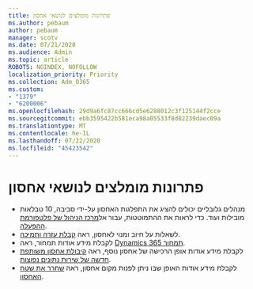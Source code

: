 ```yaml
---
title: פתרונות מומלצים לנושאי אחסון
ms.author: pebaum
author: pebaum
manager: scotv
ms.date: 07/21/2020
ms.audience: Admin
ms.topic: article
ROBOTS: NOINDEX, NOFOLLOW
localization_priority: Priority
ms.collection: Adm_O365
ms.custom:
- "1379"
- "6200006"
ms.openlocfilehash: 29d9a6fc87cc666cd5e6288012c3f125144f2cce
ms.sourcegitcommit: ebb3595422b581eca98a05533f8d82239daec09a
ms.translationtype: MT
ms.contentlocale: he-IL
ms.lasthandoff: 07/22/2020
ms.locfileid: "45423542"
---
```

# <a name="recommended-solutions-for-storage-issues"></a>פתרונות מומלצים לנושאי אחסון

- מנהלים גלובליים יכולים להציג את התפלגות האחסון על-ידי סביבה, 10 טבלאות מובילות ועוד. כדי לראות את ההתמוטטות, עבור אל[מרכז הניהול של פלטפורמת ההפעלה](https://admin.powerplatform.microsoft.com/analytics/d365ce). 
- לשאלות על חיוב ומנוי לאחסון, ראה [קבלת עזרה ותמיכה](https://docs.microsoft.com/dynamics365/customer-engagement/admin/contact-information-microsoft-dynamics-365-online-billing-support).
- לקבלת מידע אודות תמחור, ראה [Dynamics 365 תמחור](https://dynamics.microsoft.com/pricing/).
- לקבלת מידע אודות אופן הרכישה של אחסון נוסף, ראה [קיבולת אחסון משותפת חדשה של שירות נתונים נפוצות](https://go.microsoft.com/fwlink/p/?linkid=2010782).
- לקבלת מידע אודות האופן שבו ניתן לפנות מקום אחסון, ראה [שחרר את שטח האחסון](https://go.microsoft.com/fwlink/p/?linkid=2011105).